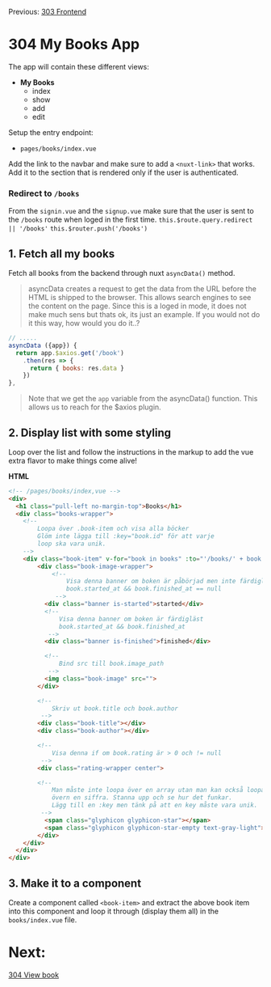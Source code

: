 Previous: [303 Frontend](./303-frontend.md)

# 304 My Books App

The app will contain these different views:
- **My Books**
    + index
    + show
    + add
    + edit

Setup the entry endpoint:
- `pages/books/index.vue`

Add the link to the navbar and make sure to add a  `<nuxt-link>` that works.
Add it to the section that is rendered only if the user is authenticated.

### Redirect to `/books`
From the `signin.vue` and the `signup.vue` make sure that the user is sent to the `/books` route when loged in the first time.
`this.$route.query.redirect || '/books'`
`this.$router.push('/books')`


## 1. Fetch all my books
Fetch all books from the backend through nuxt `asyncData()` method.

> asyncData creates a request to get the data from the URL before the HTML is shipped to the browser. This allows search engines to see the content on the page. Since this is a loged in mode, it does not make much sens but thats ok, its just an example. If you would not do it this way, how would you do it..?

```JavaScript
// .....
asyncData ({app}) {
  return app.$axios.get('/book')
    .then(res => {
      return { books: res.data }
    })
},
```

> Note that we get the `app` variable from the asyncData() function. This allows us to reach for the $axios plugin.

## 2. Display list with some styling

Loop over the list and follow the instructions in the markup to add the vue extra flavor to make things come alive!

**HTML**
```html
<!-- /pages/books/index,vue -->
<div>
  <h1 class="pull-left no-margin-top">Books</h1>
  <div class="books-wrapper">
    <!--
        Loopa över .book-item och visa alla böcker
        Glöm inte lägga till :key="book.id" för att varje
        loop ska vara unik.
    -->
    <div class="book-item" v-for="book in books" :to="'/books/' + book.id" :key="book.id" tag="div">
        <div class="book-image-wrapper">
            <!--
                Visa denna banner om boken är påbörjad men inte färdigläst
                book.started_at && book.finished_at == null
             -->
          <div class="banner is-started">started</div>
          <!--
              Visa denna banner om boken är färdigläst
              book.started_at && book.finished_at
           -->
          <div class="banner is-finished">finished</div>

          <!--
              Bind src till book.image_path
           -->
          <img class="book-image" src="">
        </div>

        <!--
            Skriv ut book.title och book.author
         -->
        <div class="book-title"></div>
        <div class="book-author"></div>

        <!--
            Visa denna if om book.rating är > 0 och != null
         -->
        <div class="rating-wrapper center">

        <!--
            Man måste inte loopa över en array utan man kan också loopa
            övern en siffra. Stanna upp och se hur det funkar.
            Lägg till en :key men tänk på att en key måste vara unik.
         -->
          <span class="glyphicon glyphicon-star"></span>
          <span class="glyphicon glyphicon-star-empty text-gray-light"></span>
        </div>
    </div>
  </div>
</div>
```


## 3. Make it to a component

Create a component called `<book-item>` and extract the above book item into this component and loop it through (display them all) in the `books/index.vue` file.


# Next:
[304 View book](./304-view-book.md)

